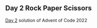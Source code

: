## Day 2 Rock Paper Scissors
[Day 2](https://adventofcode.com/2022/day/1) solution of Advent of Code 2022